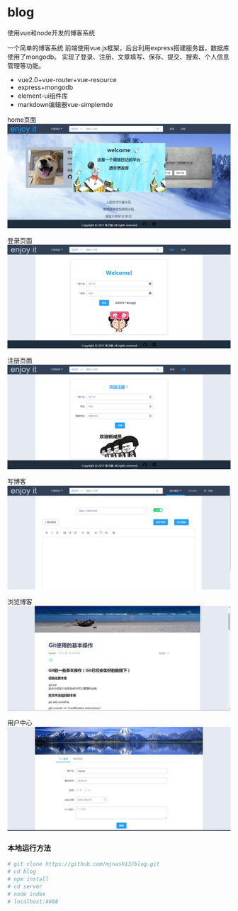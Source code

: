 # blog
使用vue和node开发的博客系统

一个简单的博客系统
前端使用vue.js框架，后台利用express搭建服务器，数据库使用了mongodb。
实现了登录、注册、文章填写、保存、提交、搜索、个人信息管理等功能。

 - vue2.0+vue-router+vue-resource
 - express+mongodb
 - element-ui组件库
 - markdown编辑器vue-simplemde

home页面
![](https://github.com/mjnash13/blog/blob/master/previewImg/home.jpg)

登录页面
![](https://github.com/mjnash13/blog/blob/master/previewImg/login.jpg)

注册页面
![](https://github.com/mjnash13/blog/blob/master/previewImg/register.png)

写博客
![](https://github.com/mjnash13/blog/blob/master/previewImg/newBlog.jpg)

浏览博客
![](https://github.com/mjnash13/blog/blob/master/previewImg/blogContent.jpg)

用户中心
![](https://github.com/mjnash13/blog/blob/master/previewImg/user.jpg)

### 本地运行方法

``` bash
# git clone https://github.com/mjnash13/blog.git
# cd blog
# npm install
# cd server
# node index
# localhost:8088
```
